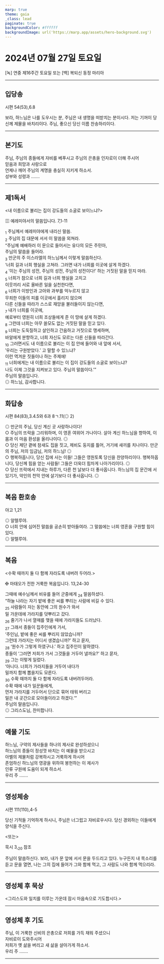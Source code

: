```yaml
---
marp: true
theme: gaia
_class: lead
paginate: true
backgroundColor: #ffffff
backgroundImage: url('https://marp.app/assets/hero-background.svg')
---
```


# 2024년 07월 27일 토요일

[녹] 연중 제16주간 토요일 또는 [백] 복되신 동정 마리아  




---

## 입당송

시편 54(53),6.8

보라, 하느님은 나를 도우시는 분, 주님은 내 생명을 떠받치는 분이시다. 저는 기꺼이 당신께 제물을 바치리이다. 주님, 좋으신 당신 이름 찬송하리이다.  
  


---

## 본기도

주님, 주님의 종들에게 자비를 베푸시고 주님의 은총을 인자로이 더해 주시어  
믿음과 희망과 사랑으로  
언제나 깨어 주님의 계명을 충실히 지키게 하소서.  
성부와 성령과 …….  
  


---

## 제1독서

<내 이름으로 불리는 집이 강도들의 소굴로 보이느냐?>

▥ 예레미야서의 말씀입니다. 7,1-11

<sub>1</sub> 주님께서 예레미야에게 내리신 말씀.  
<sub>2</sub> 주님의 집 대문에 서서 이 말씀을 외쳐라.  
“주님께 예배하러 이 문으로 들어서는 유다의 모든 주민아,  
주님의 말씀을 들어라.  
<sub>3</sub> 만군의 주 이스라엘의 하느님께서 이렇게 말씀하신다.  
‘너희 길과 너희 행실을 고쳐라. 그러면 내가 너희를 이곳에 살게 하겠다.  
<sub>4</sub> ′이는 주님의 성전, 주님의 성전, 주님의 성전이다!′ 하는 거짓된 말을 믿지 마라.  
<sub>5</sub> 너희가 참으로 너희 길과 너희 행실을 고치고  
이웃끼리 서로 올바른 일을 실천한다면,  
<sub>6</sub> 너희가 이방인과 고아와 과부를 억누르지 않고  
무죄한 이들의 피를 이곳에서 흘리지 않으며  
다른 신들을 따라가 스스로 재앙을 불러들이지 않는다면,  
<sub>7</sub> 내가 너희를 이곳에,  
예로부터 영원히 너희 조상들에게 준 이 땅에 살게 하겠다.  
<sub>8</sub> 그런데 너희는 아무 쓸모도 없는 거짓된 말을 믿고 있다.  
<sub>9</sub> 너희는 도둑질하고 살인하고 간음하고 거짓으로 맹세하며,  
바알에게 분향하고, 너희 자신도 모르는 다른 신들을 따라간다.  
<sub>10</sub> 그러면서도 내 이름으로 불리는 이 집 안에 들어와 내 앞에 서서,  
′우리는 구원받았다.′ 고 말할 수 있느냐?  
이런 역겨운 짓들이나 하는 주제에!  
<sub>11</sub> 너희에게는 내 이름으로 불리는 이 집이 강도들의 소굴로 보이느냐?  
나도 이제 그것을 지켜보고 있다. 주님의 말씀이다.’”  
주님의 말씀입니다.  
◎ 하느님, 감사합니다.  
  


---

## 화답송

시편 84(83),3.4.5와 6과 8ㄱ.11(◎ 2)

◎ 만군의 주님, 당신 계신 곳 사랑하나이다!  
○ 주님의 뜨락을 그리워하며, 이 영혼 여위어 가나이다. 살아 계신 하느님을 향하여, 이 몸과 이 마음 환성을 올리나이다. ◎  
○ 당신 제단 곁에 참새도 집을 짓고, 제비도 둥지를 틀어, 거기에 새끼를 치나이다. 만군의 주님, 저의 임금님, 저의 하느님! ◎  
○ 행복하옵니다, 당신 집에 사는 이들! 그들은 영원토록 당신을 찬양하리이다. 행복하옵니다, 당신께 힘을 얻는 사람들! 그들은 더욱더 힘차게 나아가리이다. ◎  
○ 당신 뜨락에서 지내는 하루가, 다른 천 날보다 더 좋사옵니다. 하느님의 집 문간에 서 있기가, 악인의 천막 안에 살기보다 더 좋사옵니다. ◎  
  


---

## 복음 환호송

야고 1,21

◎ 알렐루야.  
○ 너희 안에 심어진 말씀을 공손히 받아들여라. 그 말씀에는 너희 영혼을 구원할 힘이 있다.  
◎ 알렐루야.  
  


---

## 복음

<수확 때까지 둘 다 함께 자라도록 내버려 두어라.>

✠ 마태오가 전한 거룩한 복음입니다. 13,24-30

그때에 예수님께서 비유를 들어 군중에게 <sub>24</sub> 말씀하셨다.  
“하늘 나라는 자기 밭에 좋은 씨를 뿌리는 사람에 비길 수 있다.  
<sub>25</sub> 사람들이 자는 동안에 그의 원수가 와서  
밀 가운데에 가라지를 덧뿌리고 갔다.  
<sub>26</sub> 줄기가 나서 열매를 맺을 때에 가라지들도 드러났다.  
<sub>27</sub> 그래서 종들이 집주인에게 가서,  
‘주인님, 밭에 좋은 씨를 뿌리지 않았습니까?  
그런데 가라지는 어디서 생겼습니까?’ 하고 묻자,  
<sub>28</sub> ‘원수가 그렇게 하였구나.’ 하고 집주인이 말하였다.  
종들이 ‘그러면 저희가 가서 그것들을 거두어 낼까요?’ 하고 묻자,  
<sub>29</sub> 그는 이렇게 일렀다.  
‘아니다. 너희가 가라지들을 거두어 내다가  
밀까지 함께 뽑을지도 모른다.  
<sub>30</sub> 수확 때까지 둘 다 함께 자라도록 내버려두어라.  
수확 때에 내가 일꾼들에게,  
먼저 가라지를 거두어서 단으로 묶어 태워 버리고  
밀은 내 곳간으로 모아들이라고 하겠다.’”  
주님의 말씀입니다.  
◎ 그리스도님, 찬미합니다.  
  


---

## 예물 기도

하느님, 구약의 제사들을 하나의 제사로 완성하셨으니  
하느님의 종들이 정성껏 바치는 이 예물을 받으시고  
아벨의 제물처럼 강복하시고 거룩하게 하시어  
존엄하신 하느님의 영광을 위하여 봉헌하는 이 제사가  
인류 구원에 도움이 되게 하소서.  
우리 주 …….  
  


---

## 영성체송

시편 111(110),4-5

당신 기적들 기억하게 하시니, 주님은 너그럽고 자비로우시다. 당신 경외하는 이들에게 양식을 주신다.  
  
<또는>  
  
묵시 3,<sub>20</sub> 참조  
  
주님이 말씀하신다. 보라, 내가 문 앞에 서서 문을 두드리고 있다. 누구든지 내 목소리를 듣고 문을 열면, 나는 그의 집에 들어가 그와 함께 먹고, 그 사람도 나와 함께 먹으리라.  


---

## 영성체 후 묵상

<그리스도와 일치를 이루는 가운데 잠시 마음속으로 기도합시다.>  


---

## 영성체 후 기도

주님, 이 거룩한 신비의 은총으로 저희를 가득 채워 주셨으니  
자비로이 도와주시어  
저희가 옛 삶을 버리고 새 삶을 살아가게 하소서.  
우리 주 …….  
  


---